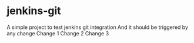 # jenkins-git
A simple project to test jenkins git integration
And it should be triggered by any change
Change 1
Change 2
Change 3
